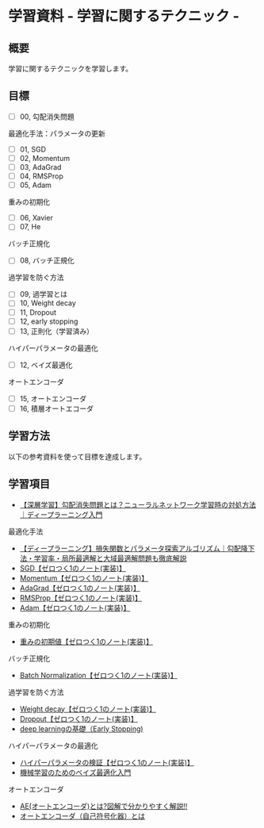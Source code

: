 # 学習資料 - 学習に関するテクニック - 
## 概要
学習に関するテクニックを学習します。

## 目標
- [ ] 00, 勾配消失問題

最適化手法：パラメータの更新<br>
- [ ] 01, SGD
- [ ] 02, Momentum
- [ ] 03, AdaGrad
- [ ] 04, RMSProp
- [ ] 05, Adam

重みの初期化<br>
- [ ] 06, Xavier
- [ ] 07, He

バッチ正規化<br>
- [ ] 08, バッチ正規化 

過学習を防ぐ方法<br>
- [ ] 09, 過学習とは
- [ ] 10, Weight decay
- [ ] 11, Dropout
- [ ] 12, early stopping
- [ ] 13, 正則化（学習済み）

ハイパーパラメータの最適化<br>
- [ ] 12, ベイズ最適化

オートエンコーダ<br>
- [ ] 15, オートエンコーダ
- [ ] 16, 積層オートエコーダ

## 学習方法
以下の参考資料を使って目標を達成します。

## 学習項目
- [【深層学習】勾配消失問題とは？ニューラルネットワーク学習時の対処方法｜ディープラーニング入門](https://di-acc2.com/analytics/ai/6315/)

最適化手法<br>
- [【ディープラーニング】損失関数とパラメータ探索アルゴリズム｜勾配降下法・学習率・局所最適解と大域最適解問題も徹底解説](https://di-acc2.com/analytics/ai/6296/)
- [SGD【ゼロつく1のノート(実装)】](https://www.anarchive-beta.com/entry/2020/08/09/180000)
- [Momentum【ゼロつく1のノート(実装)】](https://www.anarchive-beta.com/entry/2020/08/10/180000)
- [AdaGrad【ゼロつく1のノート(実装)】](https://www.anarchive-beta.com/entry/2020/08/11/180000)
- [RMSProp【ゼロつく1のノート(実装)】](https://www.anarchive-beta.com/entry/2020/08/12/180000)
- [Adam【ゼロつく1のノート(実装)】](https://www.anarchive-beta.com/entry/2020/08/13/180000)

重みの初期化<br>
- [重みの初期値【ゼロつく1のノート(実装)】](https://www.anarchive-beta.com/entry/2020/08/15/180000)

バッチ正規化<br>
- [Batch Normalization【ゼロつく1のノート(実装)】](https://www.anarchive-beta.com/entry/2020/08/16/180000)

過学習を防ぐ方法<br>
- [Weight decay【ゼロつく1のノート(実装)】](https://www.anarchive-beta.com/entry/2020/08/18/180000)
- [Dropout【ゼロつく1のノート(実装)】](https://www.anarchive-beta.com/entry/2020/08/19/180000)
- [deep learningの基礎（Early Stopping)](https://note.com/shantiboy/n/n32360fe14fd4)

ハイパーパラメータの最適化<br>
- [ハイパーパラメータの検証【ゼロつく1のノート(実装)】](https://www.anarchive-beta.com/entry/2020/08/20/180000)
- [機械学習のためのベイズ最適化入門](https://book.mynavi.jp/manatee/detail/id=59393)

オートエンコーダ<br>
- [AE(オートエンコーダ)とは?図解で分かりやすく解説!!](https://nisshingeppo.com/ai/whats-autoencorder/)
- [オートエンコーダ（自己符号化器）とは](https://jp.mathworks.com/discovery/autoencoder.html)

